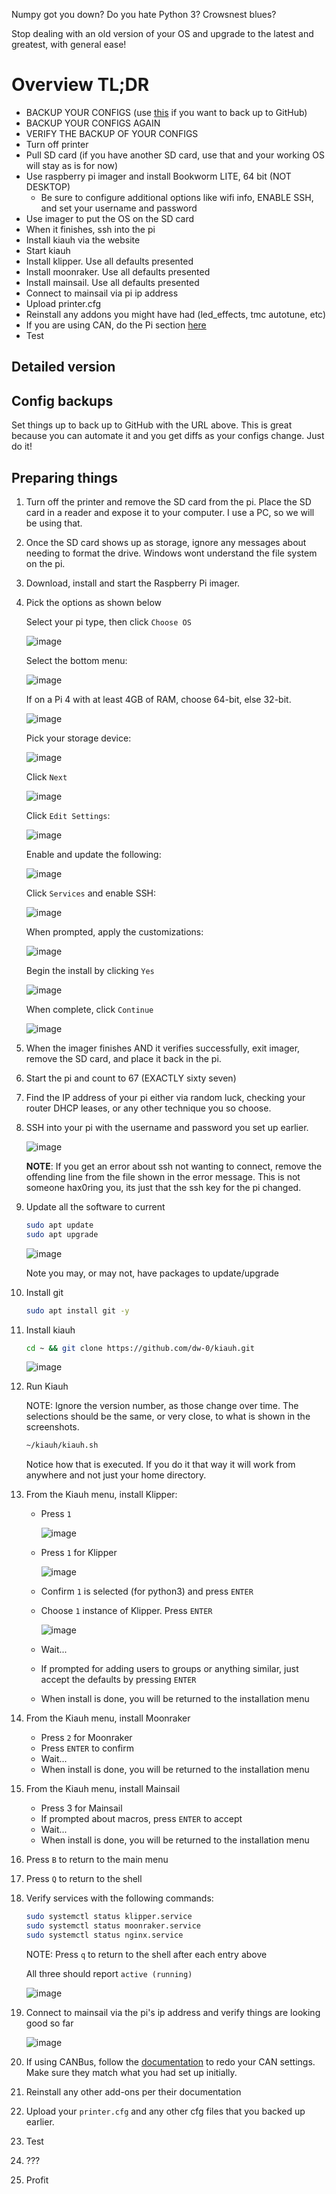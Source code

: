 Numpy got you down? Do you hate Python 3? Crowsnest blues? 

Stop dealing with an old version of your OS and upgrade to the latest and greatest, with general ease!

# Overview TL;DR

- BACKUP YOUR CONFIGS (use [this](https://github.com/EricZimmerman/Voron-Documentation/blob/main/community/howto/EricZimmerman/BackupConfigToGithub.md) if you want to back up to GitHub)
- BACKUP YOUR CONFIGS AGAIN
- VERIFY THE BACKUP OF YOUR CONFIGS
- Turn off printer
- Pull SD card (if you have another SD card, use that and your working OS will stay as is for now)
- Use raspberry pi imager and install Bookworm LITE, 64 bit (NOT DESKTOP)
  - Be sure to configure additional options like wifi info, ENABLE SSH, and set your username and password
- Use imager to put the OS on the SD card
- When it finishes, ssh into the pi
- Install kiauh via the website
- Start kiauh
- Install klipper. Use all defaults presented
- Install moonraker. Use all defaults presented
- Install mainsail. Use all defaults presented
- Connect to mainsail via pi ip address
- Upload printer.cfg
- Reinstall any addons you might have had (led_effects, tmc autotune, etc)
- If you are using CAN, do the Pi section [here](https://github.com/EricZimmerman/VoronTools/blob/main/EBB_CAN.md#pi)
- Test

## Detailed version

## Config backups

Set things up to back up to GitHub with the URL above. This is great because you can automate it and you get diffs as your configs change. Just do it!

## Preparing things

1. Turn off the printer and remove the SD card from the pi. Place the SD card in a reader and expose it to your computer. I use a PC, so we will be using that.
2. Once the SD card shows up as storage, ignore any messages about needing to format the drive. Windows wont understand the file system on the pi.
3. Download, install and start the Raspberry Pi imager.
4. Pick the options as shown below

   Select your pi type, then click `Choose OS`
   
   ![image](img/os/Imager1.png)

   Select the bottom menu:
   
   ![image](img/os/Imager2.png)

   If on a Pi 4 with at least 4GB of RAM, choose 64-bit, else 32-bit.
   
   ![image](img/os/Imager4.png)

   Pick your storage device:
   
   ![image](img/os/Imager5.png)

   Click `Next`
   
   ![image](img/os/Imager6.png)

   Click `Edit Settings`:
   
   ![image](img/os/Imager7.png)

   Enable and update the following:

   ![image](img/os/Imager8.png)

   Click `Services` and enable SSH:

   ![image](img/os/Imager9.png)

   When prompted, apply the customizations:

   ![image](img/os/Imager10.png)

   Begin the install by clicking `Yes`

   ![image](img/os/Imager11.png)

   When complete, click `Continue`
   
   ![image](img/os/Imager12.png)

6. When the imager finishes AND it verifies successfully, exit imager, remove the SD card, and place it back in the pi.
7. Start the pi and count to 67 (EXACTLY sixty seven)
8. Find the IP address of your pi either via random luck, checking your router DHCP leases, or any other technique you so choose.
9. SSH into your pi with the username and password you set up earlier.

    ![image](img/os/ssh1.png)
  
    **NOTE**: If you get an error about ssh not wanting to connect, remove the offending line from the file shown in the error message. This is not someone hax0ring you, its just that the ssh key for the pi changed.

10. Update all the software to current
  
    ```bash
    sudo apt update
    sudo apt upgrade
    ```
  
    ![image](img/os/ssh2.png)
  
    Note you may, or may not, have packages to update/upgrade

11. Install git 

    ```bash
    sudo apt install git -y
    ```
    
12. Install kiauh

    ```bash
    cd ~ && git clone https://github.com/dw-0/kiauh.git
    ```
  
    ![image](img/os/ssh3.png)

13. Run Kiauh

    NOTE: Ignore the version number, as those change over time. The selections should be the same, or very close, to what is shown in the screenshots.

    ```bash
    ~/kiauh/kiauh.sh
    ```
  
    Notice how that is executed. If you do it that way it will work from anywhere and not just your home directory.

14. From the Kiauh menu, install Klipper:

    - Press `1`
      
      ![image](img/os/kiauh1.png)
      
    - Press `1` for Klipper
      
      ![image](img/os/kiauh2.png)
      
    - Confirm `1` is selected (for python3) and press `ENTER`
    - Choose `1` instance of Klipper. Press `ENTER`
      
      ![image](img/os/kiauh3.png)
      
    - Wait...
    - If prompted for adding users to groups or anything similar, just accept the defaults by pressing `ENTER`
    - When install is done, you will be returned to the installation menu

15. From the Kiauh menu, install Moonraker

    - Press `2` for Moonraker
    - Press `ENTER` to confirm
    - Wait...
    - When install is done, you will be returned to the installation menu

16. From the Kiauh menu, install Mainsail

    - Press 3 for Mainsail
    - If prompted about macros, press `ENTER` to accept
    - Wait...
    - When install is done, you will be returned to the installation menu

17. Press `B` to return to the main menu

18. Press `Q` to return to the shell

19. Verify services with the following commands:

    ```bash
    sudo systemctl status klipper.service
    sudo systemctl status moonraker.service
    sudo systemctl status nginx.service
    ```
  
    NOTE: Press `q` to return to the shell after each entry above
  
    All three should report `active (running)`
  
    ![image](img/os/ssh4.png)

20. Connect to mainsail via the pi's ip address and verify things are looking good so far

    ![image](img/os/mainsail1.png)

21. If using CANBus, follow the [documentation](https://github.com/EricZimmerman/VoronTools/blob/main/EBB_CAN.md#pi) to redo your CAN settings. Make sure they match what you had set up initially.

22. Reinstall any other add-ons per their documentation

23. Upload your `printer.cfg` and any other cfg files that you backed up earlier.

24. Test

25. ???

26. Profit
